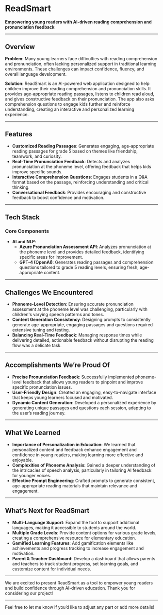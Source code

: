 # ReadSmart

**Empowering young readers with AI-driven reading comprehension and pronunciation feedback**

---

## Overview

**Problem**: Many young learners face difficulties with reading comprehension and pronunciation, often lacking personalized support in traditional learning environments. These challenges can impact confidence, fluency, and overall language development.

**Solution**: ReadSmart is an AI-powered web application designed to help children improve their reading comprehension and pronunciation skills. It provides age-appropriate reading passages, listens to children read aloud, and gives constructive feedback on their pronunciation. The app also asks comprehension questions to engage kids further and reinforce understanding, creating an interactive and personalized learning experience.

---

## Features

- **Customized Reading Passages**: Generates engaging, age-appropriate reading passages for grade 5 based on themes like friendship, teamwork, and curiosity.
- **Real-Time Pronunciation Feedback**: Detects and analyzes pronunciation at the phoneme level, offering feedback that helps kids improve specific sounds.
- **Interactive Comprehension Questions**: Engages students in a Q&A format based on the passage, reinforcing understanding and critical thinking.
- **Conversational Feedback**: Provides encouraging and constructive feedback to boost confidence and motivation.

---

## Tech Stack

### Core Components

- **AI and NLP**:
  - **Azure Pronunciation Assessment API**: Analyzes pronunciation at the phoneme level and provides detailed feedback, identifying specific areas for improvement.
  - **GPT-4 (OpenAI)**: Generates reading passages and comprehension questions tailored to grade 5 reading levels, ensuring fresh, age-appropriate content.

---

## Challenges We Encountered

- **Phoneme-Level Detection**: Ensuring accurate pronunciation assessment at the phoneme level was challenging, particularly with children's varying speech patterns and tones.
- **Content Generation Consistency**: Designing prompts to consistently generate age-appropriate, engaging passages and questions required extensive tuning and testing.
- **Balancing Real-Time Feedback**: Managing response times while delivering detailed, actionable feedback without disrupting the reading flow was a delicate task.

---

## Accomplishments We’re Proud Of

- **Precise Pronunciation Feedback**: Successfully implemented phoneme-level feedback that allows young readers to pinpoint and improve specific pronunciation issues.
- **User-Friendly Design**: Created an engaging, easy-to-navigate interface that keeps young learners focused and motivated.
- **Dynamic Content Generation**: Developed a personalized experience by generating unique passages and questions each session, adapting to the user’s reading journey.

---

## What We Learned

- **Importance of Personalization in Education**: We learned that personalized content and feedback enhance engagement and confidence in young readers, making learning more effective and enjoyable.
- **Complexities of Phoneme Analysis**: Gained a deeper understanding of the intricacies of speech analysis, particularly in tailoring AI feedback for younger voices.
- **Effective Prompt Engineering**: Crafted prompts to generate consistent, age-appropriate reading materials that maintain relevance and engagement.

---

## What’s Next for ReadSmart

- **Multi-Language Support**: Expand the tool to support additional languages, making it accessible to students around the world.
- **Multiple Grade Levels**: Provide content options for various grade levels, creating a comprehensive resource for elementary education.
- **Gamified Learning Features**: Add gamification elements like achievements and progress tracking to increase engagement and motivation.
- **Parent & Teacher Dashboard**: Develop a dashboard that allows parents and teachers to track student progress, set learning goals, and customize content for individual needs.

---

We are excited to present ReadSmart as a tool to empower young readers and build confidence through AI-driven education. Thank you for considering our project!

---

Feel free to let me know if you’d like to adjust any part or add more details!
